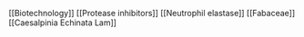 [[Biotechnology]]
[[Protease inhibitors]]
[[Neutrophil elastase]]
[[Fabaceae]]
[[Caesalpinia Echinata Lam]]
